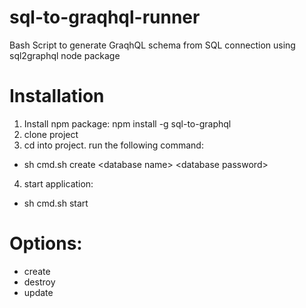 # sql-to-graqhql-runner
Bash Script to generate GraqhQL schema from SQL connection using sql2graphql node package

# Installation
1. Install npm package: npm install -g sql-to-graphql
2. clone project
3. cd into project. run the following command:
  - sh cmd.sh create \<database name\> \<database password\>
4. start application:
  - sh cmd.sh start
  
# Options:
- create
- destroy
- update
